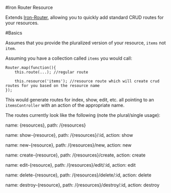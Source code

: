 #Iron Router Resource

Extends [Iron-Router](https://github.com/EventedMind/iron-router), allowing you to quickly add standard CRUD routes for your resources.

#Basics

Assumes that you provide the pluralized version of your resource, `items` not `item`.

Assuming you have a collection called `items` you would call:

```
Router.map(function(){
    this.route(...); //regular route

    this.resource('items'); //resource route which will create crud routes for you based on the resource name
});
```

This would generate routes for index, show, edit, etc. all pointing to an `itemsController` with an action of the appropriate name.

The routes currently look like the following (note the plural/single usage):

name: {resources}, path: /{resources}

name: show-{resource}, path: /{resources}/:id, action: show

name: new-{resource}, path: /{resources}/new, action: new

name: create-{resource}, path: /{resources}/create, action: create

name: edit-{resource}, path: /{resources}/edit/:id, action: edit

name: delete-{resource}, path: /{resources}/delete/:id, action: delete

name: destroy-{resource}, path: /{resources}/destroy/:id, action: destroy
